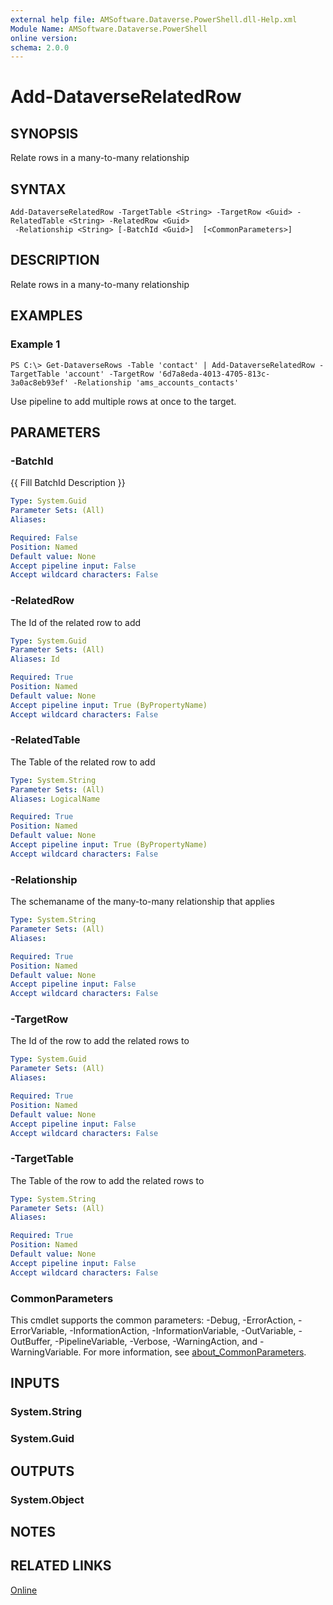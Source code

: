 ```yaml
---
external help file: AMSoftware.Dataverse.PowerShell.dll-Help.xml
Module Name: AMSoftware.Dataverse.PowerShell
online version:
schema: 2.0.0
---
```


# Add-DataverseRelatedRow

## SYNOPSIS
Relate rows in a many-to-many relationship

## SYNTAX

```
Add-DataverseRelatedRow -TargetTable <String> -TargetRow <Guid> -RelatedTable <String> -RelatedRow <Guid>
 -Relationship <String> [-BatchId <Guid>]  [<CommonParameters>]
```

## DESCRIPTION
Relate rows in a many-to-many relationship

## EXAMPLES

### Example 1
```
PS C:\> Get-DataverseRows -Table 'contact' | Add-DataverseRelatedRow -TargetTable 'account' -TargetRow '6d7a8eda-4013-4705-813c-3a0ac8eb93ef' -Relationship 'ams_accounts_contacts'
```

Use pipeline to add multiple rows at once to the target.

## PARAMETERS

### -BatchId
{{ Fill BatchId Description }}

```yaml
Type: System.Guid
Parameter Sets: (All)
Aliases:

Required: False
Position: Named
Default value: None
Accept pipeline input: False
Accept wildcard characters: False
```

### -RelatedRow
The Id of the related row to add

```yaml
Type: System.Guid
Parameter Sets: (All)
Aliases: Id

Required: True
Position: Named
Default value: None
Accept pipeline input: True (ByPropertyName)
Accept wildcard characters: False
```

### -RelatedTable
The Table of the related row to add

```yaml
Type: System.String
Parameter Sets: (All)
Aliases: LogicalName

Required: True
Position: Named
Default value: None
Accept pipeline input: True (ByPropertyName)
Accept wildcard characters: False
```

### -Relationship
The schemaname of the many-to-many relationship that applies

```yaml
Type: System.String
Parameter Sets: (All)
Aliases:

Required: True
Position: Named
Default value: None
Accept pipeline input: False
Accept wildcard characters: False
```

### -TargetRow
The Id of the row to add the related rows to

```yaml
Type: System.Guid
Parameter Sets: (All)
Aliases:

Required: True
Position: Named
Default value: None
Accept pipeline input: False
Accept wildcard characters: False
```

### -TargetTable
The Table of the row to add the related rows to

```yaml
Type: System.String
Parameter Sets: (All)
Aliases:

Required: True
Position: Named
Default value: None
Accept pipeline input: False
Accept wildcard characters: False
```

### CommonParameters
This cmdlet supports the common parameters: -Debug, -ErrorAction, -ErrorVariable, -InformationAction, -InformationVariable, -OutVariable, -OutBuffer, -PipelineVariable, -Verbose, -WarningAction, and -WarningVariable. For more information, see [about_CommonParameters](http://go.microsoft.com/fwlink/?LinkID=113216).

## INPUTS

### System.String
### System.Guid
## OUTPUTS

### System.Object
## NOTES

## RELATED LINKS

[Online](https://github.com/AMSoftwareNL/DataversePowershell/blob/main/docs/Add-DataverseRelatedRow.md)
